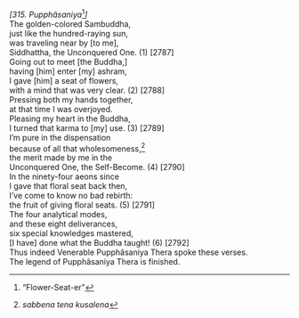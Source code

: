 *\[315. Pupphâsaniya*[^1]*\]*  
The golden-colored Sambuddha,  
just like the hundred-raying sun,  
was traveling near by \[to me\],  
Siddhattha, the Unconquered One. (1) \[2787\]  
Going out to meet \[the Buddha,\]  
having \[him\] enter \[my\] ashram,  
I gave \[him\] a seat of flowers,  
with a mind that was very clear. (2) \[2788\]  
Pressing both my hands together,  
at that time I was overjoyed.  
Pleasing my heart in the Buddha,  
I turned that karma to \[my\] use. (3) \[2789\]  
I’m pure in the dispensation  
because of all that wholesomeness,[^2]  
the merit made by me in the  
Unconquered One, the Self-Become. (4) \[2790\]  
In the ninety-four aeons since  
I gave that floral seat back then,  
I’ve come to know no bad rebirth:  
the fruit of giving floral seats. (5) \[2791\]  
The four analytical modes,  
and these eight deliverances,  
six special knowledges mastered,  
\[I have\] done what the Buddha taught! (6) \[2792\]  
Thus indeed Venerable Pupphâsaniya Thera spoke these verses.  
The legend of Pupphâsaniya Thera is finished.  
[^1]: “Flower-Seat-er”  
[^2]: *sabbena tena kusalena*
